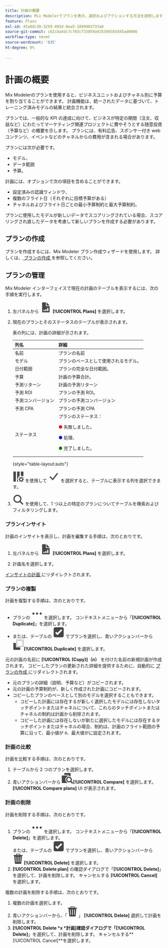 ```yaml
---
title: 計画の概要
description: Mix Modelerでプランを表示、選択およびアクションする方法を説明します。
feature: Plans
exl-id: 45a8dc30-3259-493d-8ea5-1899903733a6
source-git-commit: c62cba4dc7c703cf33859a925369383d45ad0606
workflow-type: tm+mt
source-wordcount: '635'
ht-degree: 0%

---
```


# 計画の概要

Mix Modelerのプランを使用すると、ビジネスユニットおよびチャネル別に予算を割り当てることができます。 計画機能は、統一されたデータに基づいて、トレーニング済みモデルの結果と統合されます。

プランでは、一般的な KPI の達成に向けて、ビジネスが特定の期間（注文、収益など）にわたってマーケティング関連プロジェクトに費やそうとする随意投資（予算など）の概要を示します。 プランには、有料広告、スポンサー付き web コンテンツ、イベントなどのチャネルからの費用が含まれる場合があります。

プランには次が必要です。

- モデル、
- データ範囲
- 予算。

計画には、オプションで次の項目を含めることができます。

- 設定済みの認識ウィンドウ、
- 複数のフライト日（それぞれに目標予算がある）
- チャネルおよびフライト日ごとの最小予算制約と最大予算制約。

プランに使用したモデルが新しいデータでスコアリングされている場合、スコアリングされ直したデータを考慮して新しいプランを作成する必要があります。


## プランの作成

プランを作成するには、Mix Modeler プラン作成ウィザードを使用します。 詳しくは、[ プランの作成 ](build.md) を参照してください。


## プランの管理

Mix Modeler インターフェイスで現在の計画のテーブルを表示するには、次の手順を実行します。

1. 左パネルから ![](/help/assets/icons/FileChart.svg) **[!UICONTROL Plans]** を選択します。

1. 現在のプランとそのステータスのテーブルが表示されます。

   表の列には、計画の詳細が示されます。

   | 列名 | 詳細 |
   |---|---|
   | 名前 | プランの名前 |
   | モデル | プランのベースとして使用されるモデル。 |
   | 日付範囲 | プランの完全な日付範囲。 |
   | 予算 | 計画の予算合計。 |
   | 予測リターン | 計画の予測リターン |
   | 予測 ROI | プランの予測 ROI。 |
   | 予測コンバージョン | プランの予測コンバージョン |
   | 予測 CPA | プランの予測 CPA |
   | ステータス | プランのステータス： <p><span style="color:red">●</span> 失敗しました。 <p><span style="color:blue">●</span> 処理、 <p><span style="color:green">●</span> 完了しました。 |

   {style="table-layout:auto"}

   ![ColumnSetting](/help/assets/icons/ColumnSetting.svg) を使用して ![Checkmark](/help/assets/icons/Checkmark.svg) を選択すると、テーブルに表示する列を選択できます。

1. ![ 検索 ](/help/assets/icons/Search.svg) を使用して、1 つ以上の特定のプランについてテーブルを検索およびフィルタリングします。

### プランインサイト

計画のインサイトを表示し、計画を編集する手順は、次のとおりです。

1. 左パネルから ![PLan](/help/assets/icons/FileChart.svg) **[!UICONTROL Plans]** を選択します。

1. 計画名を選択します。

[ インサイトの計画 ](insights.md) にリダイレクトされます。


### プランの複製

計画を複製する手順は、次のとおりです。

- プランの ![ 詳細 ](/help/assets/icons/More.svg) を選択します。 コンテキストメニューから「**[!UICONTROL Duplicate]**」を選択します。
- または、テーブルの ![ 選択ボックス ](/help/assets/icons/SelectBox.svg) でプランを選択し、青いアクションバーから ![ コピー ](/help/assets/icons/Copy.svg)**[!UICONTROL Duplicate]** を選択します。

元の計画の名前に **[!UICONTROL (Copy)]（_n_）** を付けた名前の新規計画が作成されます。 コピーしたプランの更新された詳細を提供するために、自動的に [ プランの作成 ](build.md) にリダイレクトされます。

- 元のプランの詳細（説明、予算など）がコピーされます。
- 元の計画の予算制約が、新しく作成された計画にコピーされます。
- コピーしたプランのベースとして別のモデルを選択することもできます。
   - コピーした計画には存在するが新しく選択したモデルには存在しないタッチポイントまたはチャネルについて、これらのタッチポイントまたはチャネルの制約は計画から削除されます。
   - コピーした計画には存在しないが新たに選択したモデルには存在するタッチポイントまたはチャネルの場合、制約は、計画のフライト範囲の予算に沿って、最小値が `0`、最大値がに設定されます。



### 計画の比較

計画を比較する手順は、次のとおりです。

1. テーブルから 2 つのプランを選択します。
1. 青いアクションバーから ![ 比較 ](/help/assets/icons/Compare.svg)**[!UICONTROL Compare]** を選択します。 **[!UICONTROL Compare plans]** UI が表示されます。


### 計画の削除

計画を削除する手順は、次のとおりです。

1. プランの ![ 詳細 ](/help/assets/icons/More.svg) を選択します。 コンテキストメニューから「**[!UICONTROL Delete]**」を選択します。 <br/> または、テーブルの ![ 選択ボックス ](/help/assets/icons/SelectBox.svg) でプランを選択し、青いアクションバーから ![ 削除 ](/help/assets/icons/Delete.svg)**[!UICONTROL Delete]** を選択します。
1. **[!UICONTROL Delete plan]** の確認ダイアログで「**[!UICONTROL Delete]**」を選択して、計画を削除します。 キャンセルする **[!UICONTROL Cancel]** を選択します。

複数の計画を削除する手順は、次のとおりです。

1. 複数の計画を選択します。
1. 青いアクションバーから、「![ 削除 ](/help/assets/icons/Delete.svg)」 **[!UICONTROL Delete]** 選択して計画を削除します。
1. **[!UICONTROL Delete *x *計画]**確認ダイアログで「**[!UICONTROL Delete]**」を選択して、計画を削除します。 キャンセルする&#x200B;**[!UICONTROL Cancel]**を選択します。


